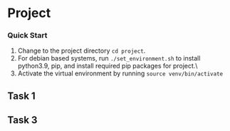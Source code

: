# Project

### Quick Start
1. Change to the project directory `cd project`.
2. For debian based systems, run `./set_environment.sh` to install python3.9, pip, and install required pip packages for project.\
3. Activate the virtual environment by running `source venv/bin/activate`

## Task 1

## Task 3
